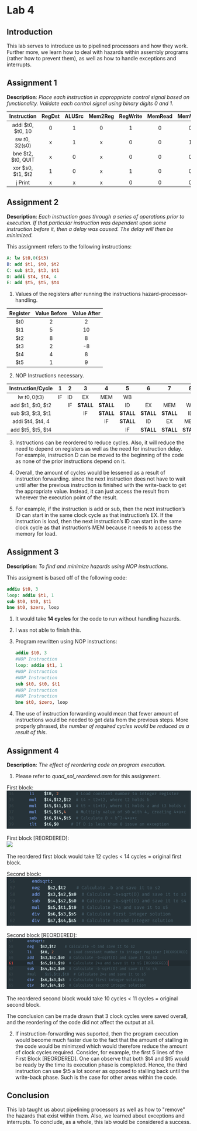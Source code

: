 # Lab 4

## Introduction

This lab serves to introduce us to pipelined processors and how they work. Further more, we learn how to deal with hazards within assembly programs
(rather how to prevent them), as well as how to handle exceptions and interrupts.

## Assignment 1
**Description**: _Place each instruction in approppriate control signal based on functionality. Validate each control signal using binary digits 0 and 1._

Instruction  | RegDst  | ALUSrc  | Mem2Reg  | RegWrite  | MemRead  | MemWrite  | Branch  |  ALUOp
:--:|:---:|:---:|:---:|:---:|:---:|:---:|:---:|:--:
addi $t0, $t0, 10  | 0  | 1  | 0  | 1  | 0  | 0  | 0  | 00
sw $t0, 32($s0)  | x  |  1 | x  |  0 |  0 | 1  |  0 |  00
bne $t2, $t0, QUIT  | x  | 0  | x  | 0  | 0  |  0 |  1 |  01
xor $s0, $t1, $t2  |  1 | 0  |  x | 1  |  0 | 0  |  0 | 10
j Print  |  x | x  |  x | 0  | 0  | 0  |  0 |  00
## Assignment 2
**Description**: _Each instruction goes through a series of operations prior to execution. If that particular instruction was dependent upon some instruction before it, then a delay was caused. The delay will then be minimized._

This assignment refers to the following instructions:  
```MIPS
A: lw $t0,0($t3)  
B: add $t1, $t0, $t2  
C: sub $t3, $t3, $t1  
D: addi $t4, $t4, 4  
E: add $t5, $t5, $t4  
```

1. Values of the registers after running the instructions hazard-processor-handling.

Register  | Value Before  |  Value After
:--:|:---:|:--:
$t0  |  2 |  2
$t1  | 5  |  10
$t2  | 8  |  8
$t3  | 2  |  -8
$t4  | 4 |  8
$t5  | 1 |  9  

2. NOP Instructions necessary.

Instruction/Cycle  | 1  | 2  | 3  | 4  | 5  | 6  | 7  | 8  | 9  | 10  | 11  |  12
:--:|:---:|:---:|:---:|:---:|:---:|:---:|:---:|:---:|:---:|:---:|:---:|:--:
lw $t0, 0($t3)  | IF  | ID  | EX  | MEM  | WB  |   |   |   |   |   |   |  
add $t1, $t0, $t2  |   | IF  | **STALL**  | **STALL**  | ID  | EX  | MEM  | WB  |   |   |   |  
sub $t3, $t3, $t1  |   |   | IF  | **STALL**  | **STALL**  | **STALL**  | **STALL**  | ID  | EX  | MEM  | WB |  
addi $t4, $t4, 4  |   |   |   | IF  | **STALL**  | ID  | EX  |  MEM | WB  |   |   |  
add $t5, $t5, $t4  |   |   |   |   | IF  | **STALL**  | **STALL**  | **STALL**  | ID  |  EX | MEM  |  WB  

3. Instructions can be reordered to reduce cycles. Also, it will reduce the need to depend on registers as well as the need for instruction delay. For example, instruction D can be moved to the beginning of the code as none of the prior instructions depend on it.

4. Overall, the amount of cycles would be lessened as a result of instruction forwarding. since the next instruction does not have to wait until after the previous instruction is finished with the write-back to get the appropriate value. Instead, it can just access the result from wherever the execution point of the result.

5. For example, if the instruction is add or sub, then the next instruction’s ID can start in the same clock cycle as that instruction’s EX. If the instruction is load, then the next instruction’s ID can start in the same clock cycle as that instruction’s MEM because it needs to access the memory for load.


## Assignment 3

**Description**: _To find and minimize hazards using NOP instructions._

This assigment is based off of the following code:

```MIPS
addiu $t0, 3
loop: addiu $t1, 1
sub $t0, $t0, $t1
bne $t0, $zero, loop
```

1. It would take **14 cycles** for the code to run without handling hazards.

2. I was not able to finish this.

3. Program rewritten using NOP instructions:

    ```MIPS
    addiu $t0, 3
    #NOP Instruction
    loop: addiu $t1, 1
    #NOP Instruction
    #NOP Instruction
    sub $t0, $t0, $t1
    #NOP Instruction
    #NOP Instruction
    bne $t0, $zero, loop
    ```

4. The use of instruction forwarding would mean that fewer amount of instructions would be needed to get data from the previous steps. More properly phrased, *the number of required cycles would be reduced as a result of this*.

## Assignment 4

**Description**: _The effect of reordering code on program execution._

1. Please refer to *quad_sol_reordered.asm* for this assignment.

  First block:  
  ![First Block](block1.png)

  First block [REORDERED]:  
  <img src = "/images/block1new.PNG">

  The reordered first block would take 12 cycles < 14 cycles = original first block.

  Second block:  
  ![Second Block](block2.png)

  Second block [REORDERED]:  
  ![Second Block REORDERED](block2new.png)

  The reordered second block would take 10 cycles < 11 cycles = original second block.

  The conclusion can be made drawn that 3 clock cycles were saved overall, and the reordering of the code did not affect the output at all.

2. If instruction-forwarding was suported, then the program execution would become much faster due to the fact that the amount of stalling in the code would be minimzed which would therefore reduce the amount of clock cycles required.
Consider, for example, the first 5 lines of the First Block [REORDERED]. One can observe that both $t4 and $t5 would be ready by the time its execution phase is completed. Hence, the third instruction can use $t5 a lot sooner as opposed to stalling back until the write-back phase. Such is the case for other areas within the code.

## Conclusion

This lab taught us about pipelining processors as well as how to "remove" the hazards that exist within them. Also, we learned about exceptions and interrupts. To conclude, as a whole, this lab would be considered a success.
